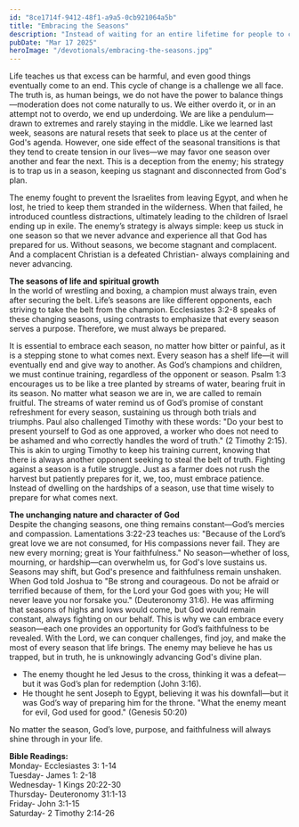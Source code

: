 ```yaml
---
id: "8ce1714f-9412-48f1-a9a5-0cb921064a5b"
title: "Embracing the Seasons"
description: "Instead of waiting for an entire lifetime for people to change—like in the days of Noah—God introduced seasons and cycles. Winter comes so that weeds may die, allowing space for new life to emerge."
pubDate: "Mar 17 2025"
heroImage: "/devotionals/embracing-the-seasons.jpg"
---
```


Life teaches us that excess can be harmful, and even good things eventually come to an end. This cycle of change is a challenge we all face. The truth is, as human beings, we do not have the power to balance things—moderation does not come naturally to us. We either overdo it, or in an attempt not to overdo, we end up underdoing. We are like a pendulum—drawn to extremes and rarely staying in the middle. Like we learned last week, seasons are natural resets that seek to place us at the center of God's agenda. However, one side effect of the seasonal transitions is that they tend to create tension in our lives—we may favor one season over another and fear the next. This is a deception from the enemy; his strategy is to trap us in a season, keeping us stagnant and disconnected from God's plan.

The enemy fought to prevent the Israelites from leaving Egypt, and when he lost, he tried to keep them stranded in the wilderness. When that failed, he introduced countless distractions, ultimately leading to the children of Israel ending up in exile. The enemy’s strategy is always simple: keep us stuck in one season so that we never advance and experience all that God has prepared for us. Without seasons, we become stagnant and complacent. And a complacent Christian is a defeated Christian- always complaining and never advancing.

**The seasons of life and spiritual growth**<br />
In the world of wrestling and boxing, a champion must always train, even after securing the belt. Life’s seasons are like different opponents, each striving to take the belt from the champion. Ecclesiastes 3:2-8 speaks of these changing seasons, using contrasts to emphasize that every season serves a purpose. Therefore, we must always be prepared.

It is essential to embrace each season, no matter how bitter or painful, as it is a stepping stone to what comes next. Every season has a shelf life—it will eventually end and give way to another. As God’s champions and children, we must continue training, regardless of the opponent or season. Psalm 1:3 encourages us to be like a tree planted by streams of water, bearing fruit in its season. No matter what season we are in, we are called to remain fruitful. The streams of water remind us of God’s promise of constant refreshment for every season, sustaining us through both trials and triumphs. Paul also challenged Timothy with these words: "Do your best to present yourself to God as one approved, a worker who does not need to be ashamed and who correctly handles the word of truth." (2 Timothy 2:15). This is akin to urging Timothy to keep his training current, knowing that there is always another opponent seeking to steal the belt of truth. Fighting against a season is a futile struggle. Just as a farmer does not rush the harvest but patiently prepares for it, we, too, must embrace patience. Instead of dwelling on the hardships of a season, use that time wisely to prepare for what comes next.

**The unchanging nature and character of God**<br />
Despite the changing seasons, one thing remains constant—God’s mercies and compassion. Lamentations 3:22-23 teaches us: "Because of the Lord’s great love we are not consumed, for His compassions never fail. They are new every morning; great is Your faithfulness." No season—whether of loss, mourning, or hardship—can overwhelm us, for God's love sustains us. Seasons may shift, but God's presence and faithfulness remain unshaken. When God told Joshua to "Be strong and courageous. Do not be afraid or terrified because of them, for the Lord your God goes with you; He will never leave you nor forsake you." (Deuteronomy 31:6). He was affirming that seasons of highs and lows would come, but God would remain constant, always fighting on our behalf. This is why we can embrace every season—each one provides an opportunity for God’s faithfulness to be revealed. With the Lord, we can conquer challenges, find joy, and make the most of every season that life brings. The enemy may believe he has us trapped, but in truth, he is unknowingly advancing God's divine plan.

- The enemy thought he led Jesus to the cross, thinking it was a defeat—but it was God’s plan for redemption (John 3:16).
- He thought he sent Joseph to Egypt, believing it was his downfall—but it was God’s way of preparing him for the throne. "What the enemy meant for evil, God used for good." (Genesis 50:20)

No matter the season, God’s love, purpose, and faithfulness will always shine through in your life.

**Bible Readings:**<br />
Monday- Ecclesiastes 3: 1-14<br />
Tuesday- James 1: 2-18<br />
Wednesday- 1 Kings 20:22-30<br />
Thursday- Deuteronomy 31:1-13<br />
Friday- John 3:1-15<br />
Saturday- 2 Timothy 2:14-26

